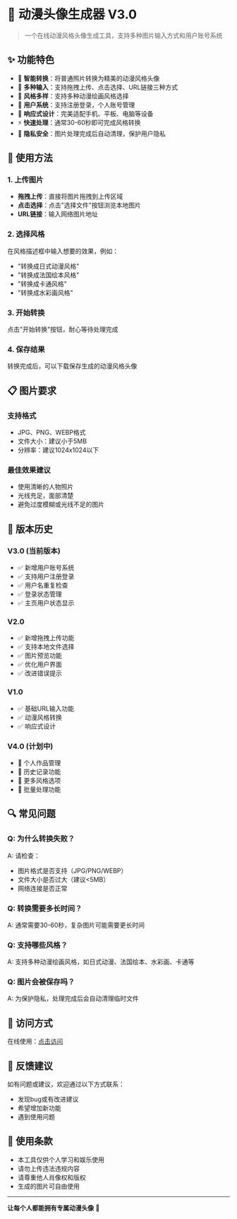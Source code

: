 # 🎨 动漫头像生成器 V3.0

> 一个在线动漫风格头像生成工具，支持多种图片输入方式和用户账号系统

## ✨ 功能特色

- 🎯 **智能转换**：将普通照片转换为精美的动漫风格头像
- 📁 **多种输入**：支持拖拽上传、点击选择、URL链接三种方式
- 🎨 **风格多样**：支持多种动漫绘画风格选择
- 👤 **用户系统**：支持注册登录，个人账号管理
- 📱 **响应式设计**：完美适配手机、平板、电脑等设备
- ⚡ **快速处理**：通常30-60秒即可完成风格转换
- 🔐 **隐私安全**：图片处理完成后自动清理，保护用户隐私

## 🚀 使用方法

### 1. 上传图片
- **拖拽上传**：直接将图片拖拽到上传区域
- **点击选择**：点击"选择文件"按钮浏览本地图片
- **URL链接**：输入网络图片地址

### 2. 选择风格
在风格描述框中输入想要的效果，例如：
- "转换成日式动漫风格"
- "转换成法国绘本风格" 
- "转换成卡通风格"
- "转换成水彩画风格"

### 3. 开始转换
点击"开始转换"按钮，耐心等待处理完成

### 4. 保存结果
转换完成后，可以下载保存生成的动漫风格头像

## 📋 图片要求

### 支持格式
- JPG、PNG、WEBP格式
- 文件大小：建议小于5MB
- 分辨率：建议1024x1024以下

### 最佳效果建议
- 使用清晰的人物照片
- 光线充足，面部清楚
- 避免过度模糊或光线不足的图片

## 🎯 版本历史

### V3.0 (当前版本)
- ✅ 新增用户账号系统
- ✅ 支持用户注册登录
- ✅ 用户名重复检查
- ✅ 登录状态管理
- ✅ 主页用户状态显示

### V2.0
- ✅ 新增拖拽上传功能
- ✅ 支持本地文件选择
- ✅ 图片预览功能
- ✅ 优化用户界面
- ✅ 改进错误提示

### V1.0
- ✅ 基础URL输入功能
- ✅ 动漫风格转换
- ✅ 响应式设计

### V4.0 (计划中)
- 🔄 个人作品管理
- 🔄 历史记录功能
- 🔄 更多风格选项
- 🔄 批量处理功能

## 🔍 常见问题

### Q: 为什么转换失败？
A: 请检查：
- 图片格式是否支持（JPG/PNG/WEBP）
- 文件大小是否过大（建议<5MB）
- 网络连接是否正常

### Q: 转换需要多长时间？
A: 通常需要30-60秒，复杂图片可能需要更长时间

### Q: 支持哪些风格？
A: 支持多种动漫绘画风格，如日式动漫、法国绘本、水彩画、卡通等

### Q: 图片会被保存吗？
A: 为保护隐私，处理完成后会自动清理临时文件

## 📱 访问方式

在线使用：[点击访问](https://anime-anything-github-io.vercel.app/)

## 🤝 反馈建议

如有问题或建议，欢迎通过以下方式联系：
- 发现bug或有改进建议
- 希望增加新功能
- 遇到使用问题

## 📄 使用条款

- 本工具仅供个人学习和娱乐使用
- 请勿上传违法违规内容
- 请尊重他人肖像权和版权
- 生成的图片可自由使用

---

**让每个人都能拥有专属动漫头像** 🎨 